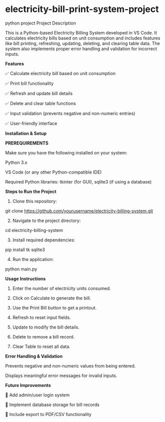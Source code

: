 # electricity-bill-print-system-project
python project
Project Description

This is a Python-based Electricity Billing System developed in VS Code. It calculates electricity bills based on unit consumption and includes features like bill printing, refreshing, updating, deleting, and clearing table data. The system also implements proper error handling and validation for incorrect inputs.

**Features**

✅ Calculate electricity bill based on unit consumption


✅ Print bill functionality


✅ Refresh and update bill details


✅ Delete and clear table functions


✅ Input validation (prevents negative and non-numeric entries)


✅ User-friendly interface

**Installation & Setup**

__PREREQUIREMENTS__

Make sure you have the following installed on your system:

Python 3.x

VS Code (or any other Python-compatible IDE)

Required Python libraries: tkinter (for GUI), sqlite3 (if using a database)


**Steps to Run the Project**

1. Clone this repository:

git clone https://github.com/yourusername/electricity-billing-system.git


2. Navigate to the project directory:

cd electricity-billing-system


3. Install required dependencies:

pip install tk sqlite3


4. Run the application:

python main.py



__Usage Instructions__

1. Enter the number of electricity units consumed.


2. Click on Calculate to generate the bill.


3. Use the Print Bill button to get a printout.


4. Refresh to reset input fields.


5. Update to modify the bill details.


6. Delete to remove a bill record.


7. Clear Table to reset all data.



__Error Handling & Validation__

Prevents negative and non-numeric values from being entered.

Displays meaningful error messages for invalid inputs.


**Future Improvements**

🔹 Add admin/user login system


🔹 Implement database storage for bill records


🔹 Include export to PDF/CSV functionality

